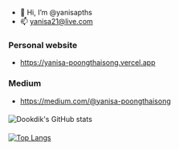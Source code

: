 - 👋 Hi, I’m @yanisapths
- 📫 yanisa21@live.com
### Personal website
- https://yanisa-poongthaisong.vercel.app
### Medium
- https://medium.com/@yanisa-poongthaisong

####

![Dookdik's GitHub stats](https://github-readme-stats.vercel.app/api?username=yanisapths&theme=midnight-purple&show_icons=true)

####

[![Top Langs](https://github-readme-stats.vercel.app/api/top-langs/?username=yanisapths&layout=compact)](https://github.com/yanisapths/github-readme-stats)
